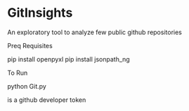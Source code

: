 # GitInsights

An exploratory tool to analyze few public github repositories

Preq Requisites

pip install openpyxl
pip install jsonpath_ng

To Run

python Git.py <token> 
  
  <toke> is a github developer token
